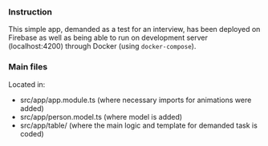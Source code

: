 ### Instruction

This simple app, demanded as a test for an interview, has been deployed on Firebase as well as being able to run on development server (localhost:4200) through Docker (using `docker-compose`). 

  
  
### Main files 

Located in: 

- src/app/app.module.ts (where necessary imports for animations were added)
- src/app/person.model.ts (where model is added)
- src/app/table/ (where the main logic and template for demanded task is coded)
